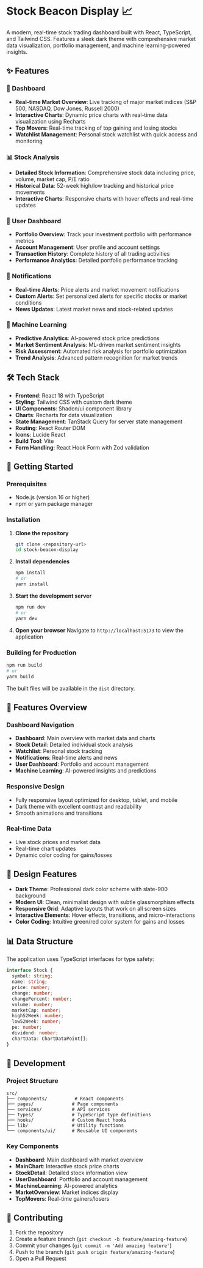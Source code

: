 
# Stock Beacon Display 📈

A modern, real-time stock trading dashboard built with React, TypeScript, and Tailwind CSS. Features a sleek dark theme with comprehensive market data visualization, portfolio management, and machine learning-powered insights.

## ✨ Features

### 🏢 Dashboard
- **Real-time Market Overview**: Live tracking of major market indices (S&P 500, NASDAQ, Dow Jones, Russell 2000)
- **Interactive Charts**: Dynamic price charts with real-time data visualization using Recharts
- **Top Movers**: Real-time tracking of top gaining and losing stocks
- **Watchlist Management**: Personal stock watchlist with quick access and monitoring

### 📊 Stock Analysis
- **Detailed Stock Information**: Comprehensive stock data including price, volume, market cap, P/E ratio
- **Historical Data**: 52-week high/low tracking and historical price movements
- **Interactive Charts**: Responsive charts with hover effects and real-time updates

### 👤 User Dashboard
- **Portfolio Overview**: Track your investment portfolio with performance metrics
- **Account Management**: User profile and account settings
- **Transaction History**: Complete history of all trading activities
- **Performance Analytics**: Detailed portfolio performance tracking

### 🔔 Notifications
- **Real-time Alerts**: Price alerts and market movement notifications
- **Custom Alerts**: Set personalized alerts for specific stocks or market conditions
- **News Updates**: Latest market news and stock-related updates

### 🤖 Machine Learning
- **Predictive Analytics**: AI-powered stock price predictions
- **Market Sentiment Analysis**: ML-driven market sentiment insights
- **Risk Assessment**: Automated risk analysis for portfolio optimization
- **Trend Analysis**: Advanced pattern recognition for market trends

## 🛠️ Tech Stack

- **Frontend**: React 18 with TypeScript
- **Styling**: Tailwind CSS with custom dark theme
- **UI Components**: Shadcn/ui component library
- **Charts**: Recharts for data visualization
- **State Management**: TanStack Query for server state management
- **Routing**: React Router DOM
- **Icons**: Lucide React
- **Build Tool**: Vite
- **Form Handling**: React Hook Form with Zod validation

## 🚀 Getting Started

### Prerequisites

- Node.js (version 16 or higher)
- npm or yarn package manager

### Installation

1. **Clone the repository**
   ```bash
   git clone <repository-url>
   cd stock-beacon-display
   ```

2. **Install dependencies**
   ```bash
   npm install
   # or
   yarn install
   ```

3. **Start the development server**
   ```bash
   npm run dev
   # or
   yarn dev
   ```

4. **Open your browser**
   Navigate to `http://localhost:5173` to view the application

### Building for Production

```bash
npm run build
# or
yarn build
```

The built files will be available in the `dist` directory.

## 📱 Features Overview

### Dashboard Navigation
- **Dashboard**: Main overview with market data and charts
- **Stock Detail**: Detailed individual stock analysis
- **Watchlist**: Personal stock tracking
- **Notifications**: Real-time alerts and news
- **User Dashboard**: Portfolio and account management
- **Machine Learning**: AI-powered insights and predictions

### Responsive Design
- Fully responsive layout optimized for desktop, tablet, and mobile
- Dark theme with excellent contrast and readability
- Smooth animations and transitions

### Real-time Data
- Live stock prices and market data
- Real-time chart updates
- Dynamic color coding for gains/losses

## 🎨 Design Features

- **Dark Theme**: Professional dark color scheme with slate-900 background
- **Modern UI**: Clean, minimalist design with subtle glassmorphism effects
- **Responsive Grid**: Adaptive layouts that work on all screen sizes
- **Interactive Elements**: Hover effects, transitions, and micro-interactions
- **Color Coding**: Intuitive green/red color system for gains and losses

## 📊 Data Structure

The application uses TypeScript interfaces for type safety:

```typescript
interface Stock {
  symbol: string;
  name: string;
  price: number;
  change: number;
  changePercent: number;
  volume: number;
  marketCap: number;
  high52Week: number;
  low52Week: number;
  pe: number;
  dividend: number;
  chartData: ChartDataPoint[];
}
```

## 🔧 Development

### Project Structure

```
src/
├── components/          # React components
├── pages/              # Page components
├── services/           # API services
├── types/              # TypeScript type definitions
├── hooks/              # Custom React hooks
├── lib/                # Utility functions
└── components/ui/      # Reusable UI components
```

### Key Components

- **Dashboard**: Main dashboard with market overview
- **MainChart**: Interactive stock price charts
- **StockDetail**: Detailed stock information view
- **UserDashboard**: Portfolio and account management
- **MachineLearning**: AI-powered analytics
- **MarketOverview**: Market indices display
- **TopMovers**: Real-time gainers/losers

## 🤝 Contributing

1. Fork the repository
2. Create a feature branch (`git checkout -b feature/amazing-feature`)
3. Commit your changes (`git commit -m 'Add amazing feature'`)
4. Push to the branch (`git push origin feature/amazing-feature`)
5. Open a Pull Request


